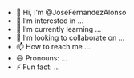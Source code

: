 - 👋 Hi, I’m @JoseFernandezAlonso
- 👀 I’m interested in ...
- 🌱 I’m currently learning ...
- 💞️ I’m looking to collaborate on ...
- 📫 How to reach me ...
- 😄 Pronouns: ...
- ⚡ Fun fact: ...

<!---
JoseFernandezAlonso/JoseFernandezAlonso is a ✨ special ✨ repository because its `README.md` (this file) appears on your GitHub profile.
You can click the Preview link to take a look at your changes.
--->
